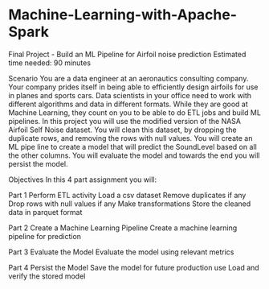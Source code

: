 # Machine-Learning-with-Apache-Spark



Final Project - Build an ML Pipeline for Airfoil noise prediction
Estimated time needed: 90 minutes

Scenario
You are a data engineer at an aeronautics consulting company. Your company prides itself in being able to efficiently design airfoils for use in planes and sports cars. Data scientists in your office need to work with different algorithms and data in different formats. While they are good at Machine Learning, they count on you to be able to do ETL jobs and build ML pipelines. In this project you will use the modified version of the NASA Airfoil Self Noise dataset. You will clean this dataset, by dropping the duplicate rows, and removing the rows with null values. You will create an ML pipe line to create a model that will predict the SoundLevel based on all the other columns. You will evaluate the model and towards the end you will persist the model.

Objectives
In this 4 part assignment you will:

Part 1 Perform ETL activity
Load a csv dataset
Remove duplicates if any
Drop rows with null values if any
Make transformations
Store the cleaned data in parquet format


Part 2 Create a Machine Learning Pipeline
Create a machine learning pipeline for prediction


Part 3 Evaluate the Model
Evaluate the model using relevant metrics


Part 4 Persist the Model
Save the model for future production use
Load and verify the stored model
